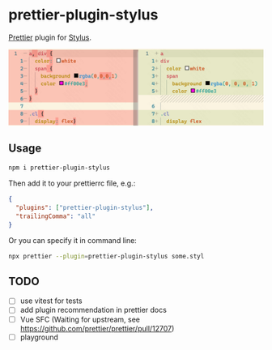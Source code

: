 # prettier-plugin-stylus

[Prettier](https://prettier.io/) plugin for [Stylus](https://stylus-lang.com/).

![Demo](demo.png)

## Usage

```sh
npm i prettier-plugin-stylus
```

Then add it to your prettierrc file, e.g.:

```json
{
  "plugins": ["prettier-plugin-stylus"],
  "trailingComma": "all"
}
```

Or you can specify it in command line:

```sh
npx prettier --plugin=prettier-plugin-stylus some.styl
```

## TODO

- [ ] use vitest for tests
- [ ] add plugin recommendation in prettier docs
- [ ] Vue SFC (Waiting for upstream, see https://github.com/prettier/prettier/pull/12707)
- [ ] playground
